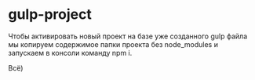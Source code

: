 # gulp-project

Чтобы активировать новый проект на базе уже созданного gulp файла мы копируем содержимое папки проекта без node_modules и запускаем в консоли команду npm i.


Всё)
